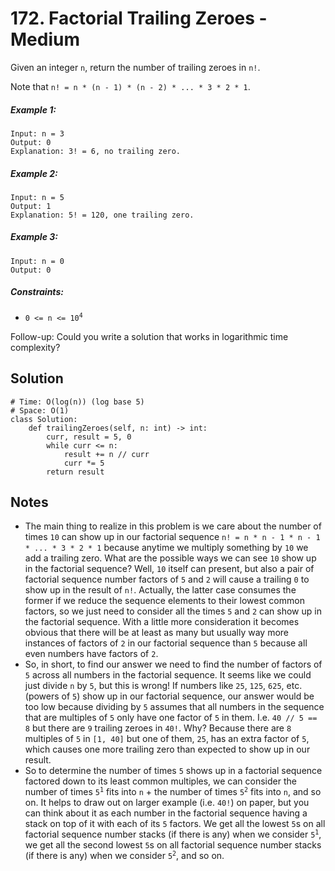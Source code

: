 # 172. Factorial Trailing Zeroes - Medium

Given an integer `n`, return the number of trailing zeroes in `n!`.

Note that `n! = n * (n - 1) * (n - 2) * ... * 3 * 2 * 1`.

##### Example 1:

```
Input: n = 3
Output: 0
Explanation: 3! = 6, no trailing zero.
```

##### Example 2:

```
Input: n = 5
Output: 1
Explanation: 5! = 120, one trailing zero.
```

##### Example 3:

```
Input: n = 0
Output: 0
```

##### Constraints:

- <code>0 <= n <= 10<sup>4</sup></code>

Follow-up: Could you write a solution that works in logarithmic time complexity?

## Solution

```
# Time: O(log(n)) (log base 5)
# Space: O(1)
class Solution:
    def trailingZeroes(self, n: int) -> int:
        curr, result = 5, 0
        while curr <= n:
            result += n // curr
            curr *= 5
        return result
```

## Notes
- The main thing to realize in this problem is we care about the number of times `10` can show up in our factorial sequence `n! = n * n - 1 * n - 1 * ... * 3 * 2 * 1` because anytime we multiply something by `10` we add a trailing zero. What are the possible ways we can see `10` show up in the factorial sequence? Well, `10` itself can present, but also a pair of factorial sequence number factors of `5` and `2` will cause a trailing `0` to show up in the result of `n!`. Actually, the latter case consumes the former if we reduce the sequence elements to their lowest common factors, so we just need to consider all the times `5` and `2` can show up in the factorial sequence. With a little more consideration it becomes obvious that there will be at least as many but usually way more instances of factors of `2` in our factorial sequence than `5` because all even numbers have factors of `2`.
- So, in short, to find our answer we need to find the number of factors of `5` across all numbers in the factorial sequence. It seems like we could just divide `n` by `5`, but this is wrong! If numbers like `25`, `125`, `625`, etc. (powers of `5`) show up in our factorial sequence, our answer would be too low because dividing by `5` assumes that all numbers in the sequence that are multiples of `5` only have one factor of `5` in them. I.e. `40 // 5 == 8` but there are `9` trailing zeroes in `40!`. Why? Because there are `8` multiples of `5` in `[1, 40]` but one of them, `25`, has an extra factor of `5`, which causes one more trailing zero than expected to show up in our result.
- So to determine the number of times `5` shows up in a factorial sequence factored down to its least common multiples, we can consider the number of times <code>5<sup>1</sup></code> fits into `n` + the number of times <code>5<sup>2</sup></code> fits into `n`, and so on. It helps to draw out on larger example (i.e. `40!`) on paper, but you can think about it as each number in the factorial sequence having a stack on top of it with each of its `5` factors. We get all the lowest `5`s on all factorial sequence number stacks (if there is any) when we consider <code>5<sup>1</sup></code>, we get all the second lowest `5`s on all factorial sequence number stacks (if there is any) when we consider <code>5<sup>2</sup></code>, and so on.